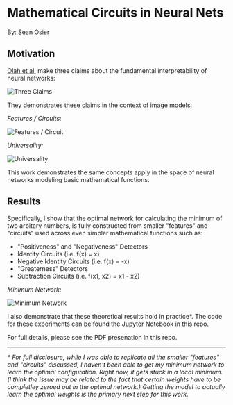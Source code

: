 # Mathematical Circuits in Neural Nets

By: Sean Osier

## Motivation

[Olah et al.](https://distill.pub/2020/circuits/zoom-in/) make three claims about the fundamental interpretability of neural networks:

![Three Claims](https://user-images.githubusercontent.com/13408985/189792395-8c4ee31b-3d4b-42db-aa62-6a05e3ae6b0c.png)

They demonstrates these claims in the context of image models:

*Features / Circuits:*

![Features / Circuit](https://user-images.githubusercontent.com/13408985/189792613-42663d32-3e48-4a3b-846d-331714dca639.png)

*Universality:*

![Universality](https://user-images.githubusercontent.com/13408985/189792851-3a05d17b-cb22-4b7f-a6fd-09775510401a.png)

This work demonstrates the same concepts apply in the space of neural networks modeling basic mathematical functions.

## Results

Specifically, I show that the optimal network for calculating the minimum of two arbitary numbers, is fully constructed from smaller "features" and "circuits" used across even simpler mathematical functions such as:
 - "Positiveness" and "Negativeness" Detectors
 - Identity Circuits (i.e. f(x) = x)
 - Negative Identity Circuits (i.e. f(x) = -x)
 - "Greaterness" Detectors
 - Subtraction Circuits (i.e. f(x1, x2) = x1 - x2)
 
*Minimum Network:*

![Minimum Network](https://user-images.githubusercontent.com/13408985/189795184-f6bc5477-dde0-4042-b200-559a2f02f10d.png)

I also demonstrate that these theoretical results hold in practice*. The code for these experiments can be found the Jupyter Notebook in this repo. 

For full details, please see the PDF presenation in this repo.

--- 

_* For full disclosure, while I was able to replicate all the smaller "features" and "circuits" discussed, I haven't been able to get my minimum network to learn the optimal configuration. Right now, it gets stuck in a local minimum. (I think the issue may be related to the fact that certain weights have to be completley zeroed out in the optimal network.) Getting the model to actually learn the optimal weights is the primary next step for this work._
